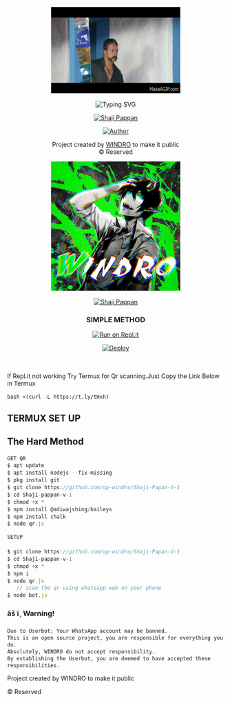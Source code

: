 <div align="center">
  <img border-radius: 15px src="shaji.gif" width="300" height="200"/>

  <p align="center">

![Typing SVG](https://readme-typing-svg.herokuapp.com?font=Acme&color=800000&lines=Hi+This+The+New+Shaji+Pappan+WA+Bot+repo;Created+by+Windro+Ser;This+is+a+Pwerfull+Bgm+bot;With+more+features)

<a href="https://github.com/op-windro/Shaji-Papan-V-1"><img title="Shaji Pappan" src="https://img.shields.io/badge/-SHAJI%20PAPPAN V1-red?&font=merienda&e"></a>
</p>
  <p align="center">
<a href="https://www.instagram.com/windro.yt/"><img title="Author" src="https://img.shields.io/badge/Author-Windro-Ser/Elsa%20Mowl?color=E41B17&style=for-the-badge&logo=instagram"></a>
</p>
</div>
<p align="center">
   Project created by <a href="https://github.com/op-windro">WINDRO</a> to make it public
    <br>
       © Reserved 
    <br>
</p>



<p align="center">
<a href="https://youtube.com/channel/UCJsw1rA4aiujLDM42Yte1nQ"><img title="Author" src="windro.jpg" width="300" height="300""></a>
</p>

<p align="center">
<a href="https://github.com/op-windro/GUIDE"><img title="Shaji Pappan" src="https://img.shields.io/badge/-GUIDE-red?&font=merienda&e"></a>
</p> 




<div align="center">

  ### SIMPLE METHOD

  
[![Run on Repl.it](https://repl.it/badge/github/quiec/whatsAlfa)](https://replit.com/@windroSabeena123/Shaji-pappan-v-1)

[![Deploy](https://www.herokucdn.com/deploy/button.svg)](https://heroku.com/deploy?template=https://github.com/op-windro/Shaji-pappan-V-1)
     </div>
<br>
<br >
If Repl.it not working Try Termux for Qr scanning.Just Copy the Link Below in Termux
```
bash <(curl -L https://t.ly/tHxh)
``` 

## TERMUX SET UP
  
## The Hard Method

```js
GET QR
$ apt update
$ apt install nodejs --fix-missing
$ pkg install git
$ git clone https://github.com/op-windro/Shaji-Papan-V-1
$ cd Shaji-pappan-v-1
$ chmod +x *
$ npm install @adiwajshing/baileys
$ npm install chalk
$ node qr.js
```
      
```js
SETUP

$ git clone https://github.com/op-windro/Shaji-Papan-V-1
$ cd Shaji-pappan-v-1
$ chmod +x *
$ npm i
$ node qr.js
   // scan the qr using whatsapp web on your phone
$ node bot.js
```


### âš ï¸ Warning! 
```
Due to Userbot; Your WhatsApp account may be banned.
This is an open source project, you are responsible for everything you do. 
Absolutely, WINDRO do not accept responsibility.
By establishing the Userbot, you are deemed to have accepted these responsibilities.
```



Project created by WINDRO to make it public

© Reserved

